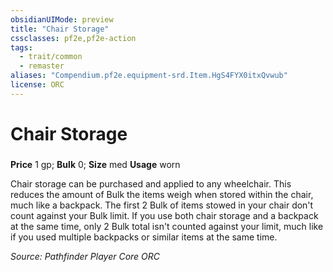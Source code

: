 ```yaml
---
obsidianUIMode: preview
title: "Chair Storage"
cssclasses: pf2e,pf2e-action
tags:
  - trait/common
  - remaster
aliases: "Compendium.pf2e.equipment-srd.Item.HgS4FYX0itxQvwub"
license: ORC
---
```

# Chair Storage

### 


**Price** 1 gp; 
**Bulk** 0; **Size** med
**Usage** worn

Chair storage can be purchased and applied to any wheelchair. This reduces the amount of Bulk the items weigh when stored within the chair, much like a backpack. The first 2 Bulk of items stowed in your chair don't count against your Bulk limit. If you use both chair storage and a backpack at the same time, only 2 Bulk total isn't counted against your limit, much like if you used multiple backpacks or similar items at the same time.

*Source: Pathfinder Player Core*
*ORC*
